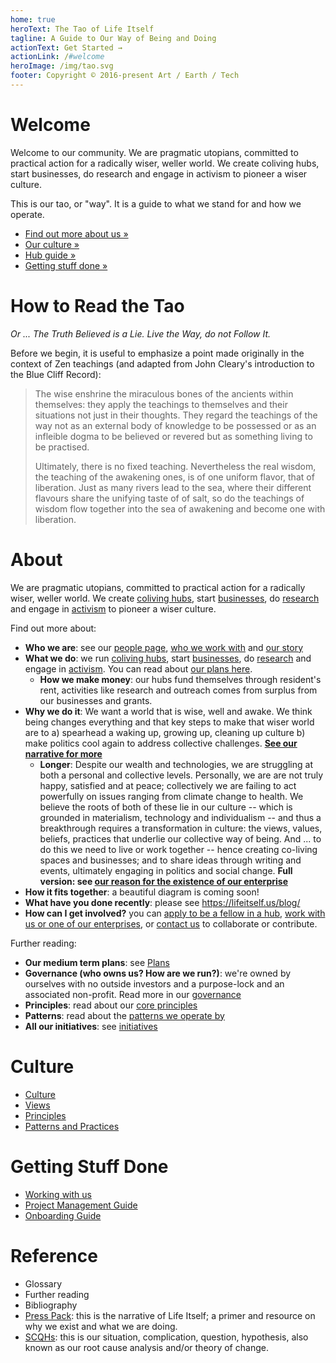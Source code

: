 ```yaml
---
home: true
heroText: The Tao of Life Itself
tagline: A Guide to Our Way of Being and Doing
actionText: Get Started →
actionLink: /#welcome
heroImage: /img/tao.svg
footer: Copyright © 2016-present Art / Earth / Tech
---
```


# Welcome

Welcome to our community. We are pragmatic utopians, committed to practical action for a radically wiser, weller world. We create coliving hubs, start businesses, do research and engage in activism to pioneer a wiser culture.

This is our tao, or "way". It is a guide to what we stand for and how we operate.

* [Find out more about us &raquo;](#about)
* [Our culture &raquo;](#culture)
* [Hub guide &raquo;](/hubs/)
* [Getting stuff done &raquo;](/#getting-stuff-done)

[hubs]: https://lifeitself.us/hubs/
[businesses]: https://lifeitself.us/businesses/
[research]: https://lifeitself.us/institute/
[activism]: https://lifeitself.us/activism/
[scqh]: /scqh/

# How to Read the Tao

*Or ... The Truth Believed is a Lie. Live the Way, do not Follow It.*

Before we begin, it is useful to emphasize a point made originally in the context of Zen teachings (and adapted from John Cleary's introduction to the Blue Cliff Record):

> The wise enshrine the miraculous bones of the ancients within themselves: they apply the teachings to themselves and their situations not just in their thoughts. They regard the teachings of the way not as an external body of knowledge to be possessed or as an infleible dogma to be believed or revered but as something living to be practised.
> 
> Ultimately, there is no fixed teaching. Nevertheless the real wisdom, the teaching of the awakening ones, is of one uniform flavor, that of liberation. Just as many rivers lead to the sea, where their different flavours share the unifying taste of of salt, so do the teachings of wisdom flow together into the sea of awakening and become one with liberation.

# About

We are pragmatic utopians, committed to practical action for a radically wiser, weller world. We create [coliving hubs][hubs], start [businesses][], do [research][] and engage in [activism][] to pioneer a wiser culture.

Find out more about:

* **Who we are**: see our [people page][people], [who we work with](https://lifeitself.us/collaborators/) and [our story][story]
* **What we do**: we run [coliving hubs][hubs], start [businesses][], do [research][] and engage in [activism][]. You can read about [our plans here][plans].
  * **How we make money**: our hubs fund themselves through resident's rent, activities like research and outreach comes from surplus from our businesses and grants.
* **Why we do it**: We want a world that is wise, well and awake. We think being changes everything and that key steps to make that wiser world are to a) spearhead a waking up, growing up, cleaning up culture b) make politics cool again to address collective challenges. **[See our narrative for more][narrative]**
  * **Longer**: Despite our wealth and technologies, we are struggling at both a personal and collective levels. Personally, we are are not truly happy, satisfied and at peace; collectively we are failing to act powerfully on issues ranging from climate change to health. We believe the roots of both of these lie in our culture -- which is grounded in materialism, technology and individualism -- and thus a breakthrough requires a transformation in culture: the views, values, beliefs, practices that underlie our collective way of being. And ... to do this we need to live or work together -- hence creating co-living spaces and businesses; and to share ideas through writing and events, ultimately engaging in politics and social change. **Full version: see [our reason for the existence of our enterprise][scqh]**
* **How it fits together**: a beautiful diagram is coming soon!
* **What have you done recently**: please see https://lifeitself.us/blog/
* **How can I get involved?** you can [apply to be a fellow in a hub][hubs], [work with us or one of our enterprises](https://lifeitself.us/jobs/), or [contact us](https://lifeitself.us/contact/) to collaborate or contribute.

Further reading:

* **Our medium term plans**: see [Plans](/plans/)
* **Governance (who owns us? How are we run?)**: we're owned by ourselves with no outside investors and a purpose-lock and an associated non-profit. Read more in our [governance](/governance/)
* **Principles**: read about our [core principles](/principles/)
* **Patterns**: read about the [patterns we operate by](/patterns/)
* **All our initiatives**: see [initiatives](/initiatives/)

[people]: https://lifeitself.us/people/
[story]: https://lifeitself.us/about/story/
[narrative]: /narrative/
[plans]: /plans/

# Culture

* [Culture](/culture/)
* [Views](/views/)
* [Principles](/principles/)
* [Patterns and Practices](/patterns/)

# Getting Stuff Done

* [Working with us](/working-with-us/)
* [Project Management Guide](/project-management/)
* [Onboarding Guide](/onboarding/)

# Reference

* Glossary
* Further reading
* Bibliography
* [Press Pack](/press/): this is the narrative of Life Itself; a primer and resource on why we exist and what we are doing.
* [SCQHs](/scqh/): this is our situation, complication, question, hypothesis, also known as our root cause analysis and/or theory of change.

